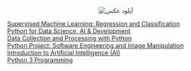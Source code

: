 
<p align="center" href="https://uupload.ir/" target="_blank"><img src="https://s2.uupload.ir/files/barney-how-i-met-your-mother_94dt.gif" border="0" alt="آپلود عکس" /></p>
<a href="https://coursera.org/share/99b1c151f0309fca627daa9d036d397a">Supervised Machine Learning: Regression and Classification</a><br>
<a href="https://coursera.org/share/fd6e3e46bb75c9cd144306344a5d6f25"> Python for Data Science, AI & Development</a><br>
<a href="https://coursera.org/share/05baa175cf707417b63830a2a61de245"> Data Collection and Processing with Python</a><br>
<a href="https://coursera.org/share/ae89a53175dc0a79706893a1991d9006"> Python Project: Software Engineering and Image Manipulation</a><br>
<a href="https://coursera.org/share/ae89a53175dc0a79706893a1991d9006"> Introduction to Artificial Intelligence (AI)</a><br>
<a href="https://coursera.org/share/2cbaebf27133c8dc09567612989bfd8d"> Python 3 Programming </a>

<!--
**abolfazlkeshavarz/abolfazlkeshavarz** is a ✨ _special_ ✨ repository because its `README.md` (this file) appears on your GitHub profile.

Here are some ideas to get you started:

- 🔭 I’m currently working on ...
- 🌱 I’m currently learning ...
- 👯 I’m looking to collaborate on ...
- 🤔 I’m looking for help with ...
- 💬 Ask me about ...
- 📫 How to reach me: ...
- 😄 Pronouns: ...
- ⚡ Fun fact: ...
-->
